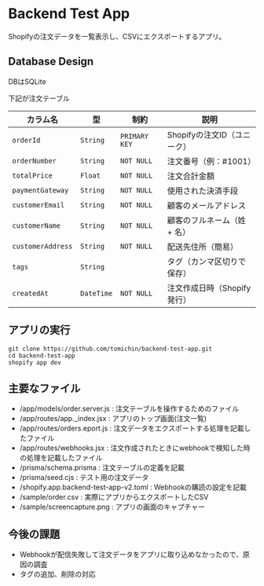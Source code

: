# Backend Test App
Shopifyの注文データを一覧表示し、CSVにエクスポートするアプリ。

## Database Design
DBはSQLite

下記が注文テーブル

| カラム名              | 型          | 制約            | 説明                 |
| ----------------- | ---------- | ------------- | ------------------ |
| `orderId`         | `String`   | `PRIMARY KEY` | Shopifyの注文ID（ユニーク） |
| `orderNumber`     | `String`   | `NOT NULL`    | 注文番号（例：#1001）      |
| `totalPrice`      | `Float`    | `NOT NULL`    | 注文合計金額             |
| `paymentGateway`  | `String`   | `NOT NULL`    | 使用された決済手段          |
| `customerEmail`   | `String`   | `NOT NULL`    | 顧客のメールアドレス         |
| `customerName`    | `String`   | `NOT NULL`    | 顧客のフルネーム（姓 + 名）    |
| `customerAddress` | `String`   | `NOT NULL`    | 配送先住所（簡易）          |
| `tags`            | `String`   |               | タグ（カンマ区切りで保存）      |
| `createdAt`       | `DateTime` | `NOT NULL`    | 注文作成日時（Shopify発行）  |


## アプリの実行

```shell
git clone https://github.com/tomichin/backend-test-app.git
cd backend-test-app
shopify app dev
```

## 主要なファイル
- /app/models/order.server.js : 注文テーブルを操作するためのファイル
- /app/routes/app._index.jsx : アプリのトップ画面(注文一覧)
- /app/routes/orders.eport.js : 注文データをエクスポートする処理を記載したファイル
- /app/routes/webhooks.jsx : 注文作成されたときにwebhookで検知した時の処理を記載したファイル
- /prisma/schema.prisma : 注文テーブルの定義を記載
- /prisma/seed.cjs : テスト用の注文データ
- /shopify.app.backend-test-app-v2.toml : Webhookの購読の設定を記載
- /sample/order.csv : 実際にアプリからエクスポートしたCSV
- /sample/screencapture.png : アプリの画面のキャプチャー

## 今後の課題

- Webhookが配信失敗して注文データをアプリに取り込めなかったので、原因の調査
- タグの追加、削除の対応
